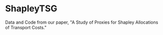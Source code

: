 # ShapleyTSG
Data and Code from our paper, "A Study of Proxies for Shapley Allocations of Transport Costs."
